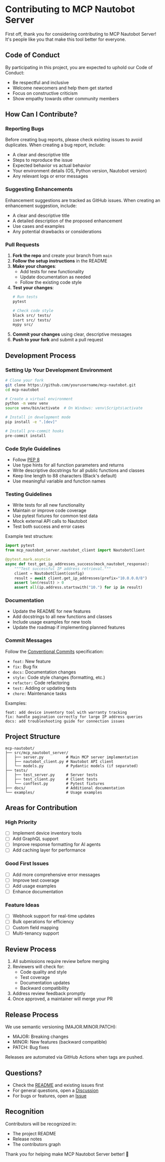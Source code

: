 # Contributing to MCP Nautobot Server

First off, thank you for considering contributing to MCP Nautobot Server! It's people like you that make this tool better for everyone.

## Code of Conduct

By participating in this project, you are expected to uphold our Code of Conduct:
- Be respectful and inclusive
- Welcome newcomers and help them get started
- Focus on constructive criticism
- Show empathy towards other community members

## How Can I Contribute?

### Reporting Bugs

Before creating bug reports, please check existing issues to avoid duplicates. When creating a bug report, include:

- A clear and descriptive title
- Steps to reproduce the issue
- Expected behavior vs actual behavior
- Your environment details (OS, Python version, Nautobot version)
- Any relevant logs or error messages

### Suggesting Enhancements

Enhancement suggestions are tracked as GitHub issues. When creating an enhancement suggestion, include:

- A clear and descriptive title
- A detailed description of the proposed enhancement
- Use cases and examples
- Any potential drawbacks or considerations

### Pull Requests

1. **Fork the repo** and create your branch from `main`
2. **Follow the setup instructions** in the README
3. **Make your changes**:
   - Add tests for new functionality
   - Update documentation as needed
   - Follow the existing code style
4. **Test your changes**:
   ```bash
   # Run tests
   pytest
   
   # Check code style
   black src/ tests/
   isort src/ tests/
   mypy src/
   ```
5. **Commit your changes** using clear, descriptive messages
6. **Push to your fork** and submit a pull request

## Development Process

### Setting Up Your Development Environment

```bash
# Clone your fork
git clone https://github.com/yourusername/mcp-nautobot.git
cd mcp-nautobot

# Create a virtual environment
python -m venv venv
source venv/bin/activate  # On Windows: venv\Scripts\activate

# Install in development mode
pip install -e ".[dev]"

# Install pre-commit hooks
pre-commit install
```

### Code Style Guidelines

- Follow [PEP 8](https://pep8.org/)
- Use type hints for all function parameters and returns
- Write descriptive docstrings for all public functions and classes
- Keep line length to 88 characters (Black's default)
- Use meaningful variable and function names

### Testing Guidelines

- Write tests for all new functionality
- Maintain or improve code coverage
- Use pytest fixtures for common test data
- Mock external API calls to Nautobot
- Test both success and error cases

Example test structure:
```python
import pytest
from mcp_nautobot_server.nautobot_client import NautobotClient

@pytest.mark.asyncio
async def test_get_ip_addresses_success(mock_nautobot_response):
    """Test successful IP address retrieval."""
    client = NautobotClient(config)
    result = await client.get_ip_addresses(prefix="10.0.0.0/8")
    assert len(result) > 0
    assert all(ip.address.startswith("10.") for ip in result)
```

### Documentation

- Update the README for new features
- Add docstrings to all new functions and classes
- Include usage examples for new tools
- Update the roadmap if implementing planned features

### Commit Messages

Follow the [Conventional Commits](https://www.conventionalcommits.org/) specification:

- `feat:` New feature
- `fix:` Bug fix
- `docs:` Documentation changes
- `style:` Code style changes (formatting, etc.)
- `refactor:` Code refactoring
- `test:` Adding or updating tests
- `chore:` Maintenance tasks

Examples:
```
feat: add device inventory tool with warranty tracking
fix: handle pagination correctly for large IP address queries
docs: add troubleshooting guide for connection issues
```

## Project Structure

```
mcp-nautobot/
├── src/mcp_nautobot_server/
│   ├── server.py          # Main MCP server implementation
│   ├── nautobot_client.py # Nautobot API client
│   └── models.py          # Pydantic models (if separated)
├── tests/
│   ├── test_server.py     # Server tests
│   ├── test_client.py     # Client tests
│   └── conftest.py        # Pytest fixtures
├── docs/                  # Additional documentation
└── examples/              # Usage examples
```

## Areas for Contribution

### High Priority
- [ ] Implement device inventory tools
- [ ] Add GraphQL support
- [ ] Improve response formatting for AI agents
- [ ] Add caching layer for performance

### Good First Issues
- [ ] Add more comprehensive error messages
- [ ] Improve test coverage
- [ ] Add usage examples
- [ ] Enhance documentation

### Feature Ideas
- [ ] Webhook support for real-time updates
- [ ] Bulk operations for efficiency
- [ ] Custom field mapping
- [ ] Multi-tenancy support

## Review Process

1. All submissions require review before merging
2. Reviewers will check for:
   - Code quality and style
   - Test coverage
   - Documentation updates
   - Backward compatibility
3. Address review feedback promptly
4. Once approved, a maintainer will merge your PR

## Release Process

We use semantic versioning (MAJOR.MINOR.PATCH):
- MAJOR: Breaking changes
- MINOR: New features (backward compatible)
- PATCH: Bug fixes

Releases are automated via GitHub Actions when tags are pushed.

## Questions?

- Check the [README](README.md) and existing issues first
- For general questions, open a [Discussion](https://github.com/yourusername/mcp-nautobot/discussions)
- For bugs or features, open an [Issue](https://github.com/yourusername/mcp-nautobot/issues)

## Recognition

Contributors will be recognized in:
- The project README
- Release notes
- The contributors graph

Thank you for helping make MCP Nautobot Server better! 🎉